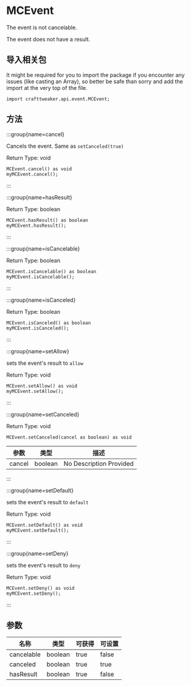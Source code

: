 # MCEvent

The event is not cancelable.

The event does not have a result.

## 导入相关包

It might be required for you to import the package if you encounter any issues (like casting an Array), so better be safe than sorry and add the import at the very top of the file.
```zenscript
import crafttweaker.api.event.MCEvent;
```


## 方法

:::group{name=cancel}

Cancels the event. Same as `setCanceled(true)`

Return Type: void

```zenscript
MCEvent.cancel() as void
myMCEvent.cancel();
```

:::

:::group{name=hasResult}

Return Type: boolean

```zenscript
MCEvent.hasResult() as boolean
myMCEvent.hasResult();
```

:::

:::group{name=isCancelable}

Return Type: boolean

```zenscript
MCEvent.isCancelable() as boolean
myMCEvent.isCancelable();
```

:::

:::group{name=isCanceled}

Return Type: boolean

```zenscript
MCEvent.isCanceled() as boolean
myMCEvent.isCanceled();
```

:::

:::group{name=setAllow}

sets the event's result to `allow`

Return Type: void

```zenscript
MCEvent.setAllow() as void
myMCEvent.setAllow();
```

:::

:::group{name=setCanceled}

Return Type: void

```zenscript
MCEvent.setCanceled(cancel as boolean) as void
```

| 参数     | 类型      | 描述                      |
| ------ | ------- | ----------------------- |
| cancel | boolean | No Description Provided |


:::

:::group{name=setDefault}

sets the event's result to `default`

Return Type: void

```zenscript
MCEvent.setDefault() as void
myMCEvent.setDefault();
```

:::

:::group{name=setDeny}

sets the event's result to `deny`

Return Type: void

```zenscript
MCEvent.setDeny() as void
myMCEvent.setDeny();
```

:::


## 参数

| 名称         | 类型      | 可获得  | 可设置   |
| ---------- | ------- | ---- | ----- |
| cancelable | boolean | true | false |
| canceled   | boolean | true | true  |
| hasResult  | boolean | true | false |

